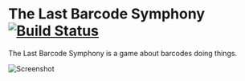 The Last Barcode Symphony [![Build Status](https://travis-ci.org/eshsrobotics/the-last-barcode-symphony.png?branch=master)](https://travis-ci.org/eshsrobotics/the-last-barcode-symphony)
=========================

The Last Barcode Symphony is a game about barcodes doing things.

![Screenshot](http://eshsrobotics.com/the-last-barcode-symphony/images/screenshot.png)
